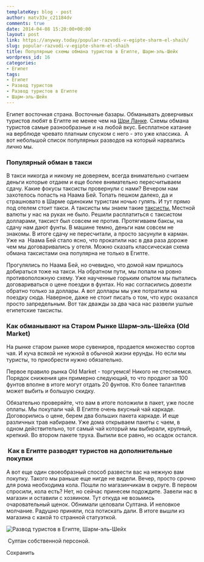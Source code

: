 ```yaml
---
templateKey: blog - post
author: matv33v_c21184dv
comments: true
date: 2014-04-08 15:20:00+00:00
layout: post
link: https://anyway.today/popular-razvodi-v-egipte-sharm-el-shaih/
slug: popular-razvodi-v-egipte-sharm-el-shaih
title: Популярные схемы обмана туристов в Египте, Шарм-эль-Шейх
wordpress_id: 16
categories:
- Египет
tags:
- Египет
- Развод туристов
- Развод туристов в Египте
- Шарм-эль-Шейх
---
```







Египет восточная страна. Восточные базары. Обманывать доверчивых туристов любят в Египте не менее чем на [Шри Ланке](https://anyway.today/razvod-turistov-na-shri-lake-2/anoteg.blogspot.ru/2014/03/2.html). Схемы обмана туристов самые разнообразные и на любой вкус. Бесплатное катание на верблюде чревато платным спуском с него - это уже классика.  А вот небольшой список популярных разводов на который нарвались лично мы.


### <!-- more -->Популярный обман в такси




В такси никогда и никому не доверяем, всегда внимательно считаем деньги которые отдаем и еще более внимательно пересчитываем сдачу. Какие фокусы таксисты провернули с нами? Вечером нам захотелось попасть на Наама Бей. Топать пешком далеко, да и страшновато в Шарме одиноким туристам ночью гулять. И тут прямо под отелем стоит такси. А таксисты мы знаем такие [таксисты.](https://anyway.today/razvod-turistov-na-shri-lake) Местной валюты у нас на руках не было. Решили расплатиться с таксистом долларами, таксист был совсем не против. Протягиваем баксы, на сдачу нам дают фунты. В машине темно, деньги нам совсем не знакомы. В итоге сдачу не пересчитали, а просто засунули в карман. Уже на  Наама Бей стало ясно, что прокатили нас в два раза дороже чем мы договаривались у отеля. Можно сказать классическая схема обмана таксистами она популярна не только в Египте.







Прогулялись по Наама Бей, но очевидно, что домой нам пришлось добираться тоже на такси. На обратном пути, мы попали на ровно противоположную схему. Уже наученные горьким опытом мы пытались  договариваться о цене поездки в фунтах. Но нас согласились довезти обратно только за доллары. А вот доллары мы уже потратили на поездку сюда. Наверное, даже не стоит писать о том, что курс оказался просто запредельным. Вот так дважды за два часа нас развели ушлые египетские таксисты.




### **Как обманывают на Старом** **Рынке** **Шарм**–**эль**-**Шейха** (Old Market)




На рынке старом рынке море сувениров, продается множество сортов чая. И куча всякой не нужной в обычной жизни ерунды. Но если мы туристы, то приобрести нужно обязательно.







Первое правило рынка Old Market - торгуемся! Никого не стесняемся. Порядок снижения цен примерно следующий, то что продают за 100 фунтов вполне в итоге могут отдать 20 фунтов. Кто более талантлив может выбить и большую скидку.







Обязательно проверяйте, что вам в итоге положили в пакет, уже после оплаты. Мы покупали чай. В Египте очень вкусный чай каркаде. Договорились о цене, берем два больших пакета каркаде. И еще различных трав набираем. Уже дома открываем пакеты с чаем, в одном действительно, тот самый чай который мы выбирали, крупный, крепкий. Во втором пакете труха. Выпили все равно, но осадок остался.




###  Как в Египте разводят туристов на дополнительные покупки




А вот еще один своеобразный способ развести вас на нежную вам покупку. Такого мы раньше еще нигде не видели. Вечер, просто срочно для рома необходима кола. Пошли по магазинчикам в округе. В первом спросили, кола есть? Нет, но сейчас принесем подождите. Завели нас в магазин и оставили с хозяином. Тут откуда не возьмись очаровательный щенок. Обнимали целовали Султана. И неловкое молчание. Радушно приняли, пса потискать дали. В итоге вышли из магазина с какой то странной статуэткой.


![Развод туристов в Египте, Шарм-эль-Шейх](http://anyway.today/wp-content/uploads/2014/04/sultan.png)


 Султан собственной персоной.










Сохранить
